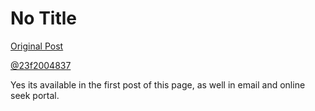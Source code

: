 # No Title

[Original Post](https://discourse.onlinedegree.iitm.ac.in/t/168449/58)

<p><a class="mention" href="/u/23f2004837">@23f2004837</a></p>
<p>Yes its available in the first post of this page, as well in email and online seek portal.</p>